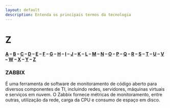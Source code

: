 ```yaml
---
layout: default
description: Entenda os principais termos da tecnologia
---
```


# Z

#### [A](./A) – [B](./B) – [C](./C) – [D](./D) – [E](./E) – [F](./F) – [G](./G) – [H](./H) – [I](./I) – [J](./J) – [K](./K) – [L](./L) – [M](./M) – [N](./N) – [O](./O) – [P](./P) – [Q](./Q) – [R](./R) – [S](./S) – [T](./T) – [U](./U) – [V](./V) – [W](./W) – [X](./X) – [Y](./Y) – [Z](./Z)

### ZABBIX

É uma ferramenta de software de monitoramento de código aberto para diversos componentes de TI, incluindo redes, servidores, máquinas virtuais e serviços em nuvem.
O Zabbix fornece métricas de monitoramento, entre outras, utilização da rede, carga da CPU e consumo de espaço em disco.
